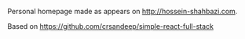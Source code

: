 Personal homepage made as appears on http://hossein-shahbazi.com.

Based on https://github.com/crsandeep/simple-react-full-stack
